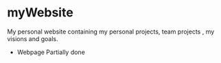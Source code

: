 # myWebsite
My personal website containing my personal projects, team projects , my visions and goals.
- Webpage Partially done
